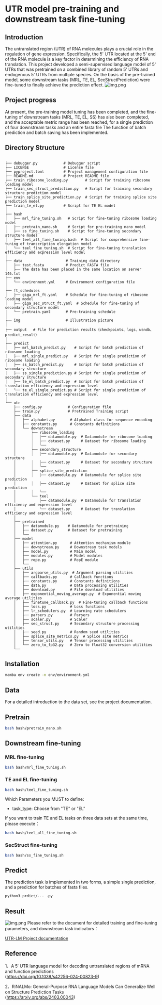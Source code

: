 # UTR model pre-training and downstream task fine-tuning
## Introduction
The untranslated region (UTR) of RNA molecules plays a crucial role in the regulation of gene expression. Specifically, the 5' UTR located at the 5' end of the RNA molecule is a key factor in determining the efficiency of RNA translation. This project developed a semi-supervised language model of 5' UTRs that was pretrained on a combined library of random 5' UTRs and endogenous 5' UTRs from multiple species. On the basis of the pre-trained model, some downstream tasks (MRL, TE, EL, SecStructPrediction) were fine-tuned to finally achieve the prediction effect.
![img.png](img/overview.png)
## Project progress

At present, the pre-training model tuning has been completed, and the fine-tuning of downstream tasks (MRL, TE, EL, SS) has also been completed, and the acceptable metric range has been reached, for a single prediction of four downstream tasks and an entire fasta file The function of batch prediction and batch saving has been implemented.

## Directory Structure

```

├── debugger.py            # Debugger script
├── LICENSE                # License file
├── pyproject.toml         # Project management configuration file
├── README.md              # Project README file
├── train_ribosome_loading.py        # Script for training ribosome loading model
├── train_sec_struct_prediction.py   # Script for training secondary structure prediction model
├── train_splice_site_prediction.py  # Script for training splice site prediction model
├── train_te_el.py         # Script for TE EL model
│  
├── bash
│   ├── mrl_fine_tuning.sh   # Script for fine-tuning ribosome loading model
│   ├── pretrain_nano.sh     # Script for pre-training nano model
│   ├── ss_fine_tuning.sh    # Script for fine-tuning secondary structure model
│   ├── teel_all_fine_tuning.bash  # Script for comprehensive fine-tuning of transcription elongation model
│   └── teel_fine_tuning.sh  # Script for fine-tuning translation efficiency and expression level model
│  
├── data                    # Training data directory
│   ├── test.fasta          # Predict FASTA file
│   ├── The data has been placed in the same location on server 146.txt  
├── env
│   └── environment.yml     # Environment configuration file
│  
├── ft_schedules
│   ├── giga_mrl_ft.yaml    # Schedule for fine-tuning of ribosome loading model
│   ├── giga_sec_struct_ft.yaml  # Schedule for fine-tuning of secondary structure model
│   └── pretrain.yaml       # Pre-training schedule
│
├── img                     # Illustration picture
│
├── output   # File for prediction results（checkpoints、logs、wandb、predict_result）
│
├── predict
│   ├── mrl_batch_predict.py    # Script for batch prediction of ribosome loading
│   ├── mrl_single_predict.py   # Script for single prediction of ribosome loading
│   ├── ss_batch_predict.py     # Script for batch prediction of secondary structure
│   ├── ss_single_prediction.py # Script for single prediction of secondary structure
│   ├── te_el_batch_predict.py  # Script for batch prediction of translation efficiency and expression level
│   └── te_el_single_predict.py # Script for single prediction of translation efficiency and expression level
│  
└── utr
    ├── config.py            # Configuration file
    ├── train.py             # Pretrained Training script
    ├── data
    │   ├── alphabet.py       # Alphabet class for sequence encoding
    │   ├── constants.py      # Constants definitions
    │   └── downstream
    │       ├── ribosome_loading
    │       │   ├── datamodule.py  # Datamodule for ribosome loading
    │       │   ├── dataset.py     # Dataset for ribosome loading
    │       │   └──
    │       ├── secondary_structure
    │       │   ├── datamodule.py  # Datamodule for secondary structure
    │       │   ├── dataset.py     # Dataset for secondary structure
    │       │   └──
    │       ├── splice_site_prediction
    │       │   ├── datamodule.py  # Datamodule for splice site prediction
    │       │   ├── dataset.py     # Dataset for splice site prediction
    │       │   └──
    │       └── teel
    │           ├── datamodule.py  # Datamodule for translation efficiency and expression level
    │           └── dataset.py     # Dataset for translation efficiency and expression level
    │  
    ├── pretrained
    │   ├── datamodule.py    # Datamodule for pretraining
    │   ├── dataset.py       # Dataset for pretraining
    │   └──
    ├── model
    │   ├── attention.py      # Attention mechanism module
    │   ├── downstream.py     # Downstream task models
    │   ├── model.py          # Main model
    │   ├── modules.py        # Model modules
    │   ├── rope.py           # RopE module
    │   └──
    ├── utils
    │   ├── argparse_utils.py  # Argument parsing utilities
    │   ├── callbacks.py      # Callback functions
    │   ├── constants.py      # Constants definitions
    │   ├── data.py           # Data processing utilities
    │   ├── download.py       # File download utilities
    │   ├── exponential_moving_average.py  # Exponential moving average utilities
    │   ├── finetune_callback.py  # Fine-tuning callback functions
    │   ├── loss.py           # Loss functions
    │   ├── lr_schedulers.py  # Learning rate schedulers
    │   ├── parsers.py        # Parsers
    │   ├── scaler.py         # Scaler
    │   ├── sec_struct.py     # Secondary structure processing utilities
    │   ├── seed.py           # Random seed utilities
    │   ├── splice_site_metrics.py  # Splice site metrics
    │   ├── tensor_utils.py   # Tensor processing utilities
    │   └── zero_to_fp32.py   # Zero to float32 conversion utilities
    └──
```

## Installation
```bash
mamba env create -n env/environment.yml
```
## Data
For a detailed introduction to the data set, see the project documentation.
## Pretrain
```bash
bash bash/pretrain_nano.sh
```
## Downstream fine-tuning
### MRL fine-tuning
```bash
bash bash/mrl_fine_tuning.sh
```
### TE and EL fine-tuning
```bash
bash bash/teel_fine_tuning.sh
```
Which Parameters you MUST to define:
* task_type: Choose from "TE" or "EL"

If you want to train TE and EL tasks on three data sets at the same time, please execute：
```bash
bash bash/teel_all_fine_tuning.sh
```

### SecStruct fine-tuning
```bash
bash bash/ss_fine_tuning.sh
```
## Predict
The prediction task is implemented in two forms, a simple single prediction, and a prediction for batches of fasta files.
```bash
python3 prdict/... .py
```
## Result

![img.png](img/result.png)
Please refer to the document for detailed training and fine-tuning parameters, and downstream task indicators：

[UTR-LM Project documentation](https://ab6fpiz688.feishu.cn/docx/TUGxdRBusoxg9fxHEQFczyjnnLh?from=from_copylink)

## Reference
1、A 5′ UTR language model for decoding 
untranslated regions of mRNA and 
function predictions\
(https://doi.org/10.1038/s42256-024-00823-9)

2、RiNALMo: General-Purpose RNA Language Models Can Generalize Well on
Structure Prediction Tasks\
(https://arxiv.org/abs/2403.00043)
